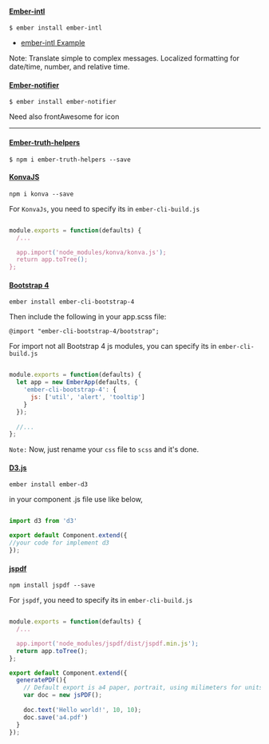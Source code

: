 

#### [Ember-intl](https://github.com/jmurphyau/ember-truth-helpers)

    $ ember install ember-intl

- [ember-intl Example](https://www.codeandweb.com/babeledit/tutorials/how-to-translate-your-ember-app-with-ember-intl)

Note: Translate simple to complex messages. Localized formatting for date/time, number, and relative time.

#### [Ember-notifier](https://scottwernervt.github.io/ember-notifier/)

    $ ember install ember-notifier
 Need also frontAwesome for icon

___
#### [Ember-truth-helpers](https://www.npmjs.com/package/ember-truth-helpers)

    
    $ npm i ember-truth-helpers --save


    
#### [KonvaJS](https://konvajs.org/docs/)

    
    npm i konva --save
    
For `KonvaJs`, you need to specify its in `ember-cli-build.js`

```javascript

module.exports = function(defaults) {
  /...

  app.import('node_modules/konva/konva.js');
  return app.toTree();
};

```    



#### [Bootstrap 4](https://www.npmjs.com/package/ember-cli-bootstrap-4)
    
    
    ember install ember-cli-bootstrap-4

Then include the following in your app.scss file:

    @import "ember-cli-bootstrap-4/bootstrap";

For import not all Bootstrap 4 js modules, you can specify its in `ember-cli-build.js`

```javascript

module.exports = function(defaults) {
  let app = new EmberApp(defaults, {
    'ember-cli-bootstrap-4': {
      js: ['util', 'alert', 'tooltip']
    }
  });
 
  //...
};

```

`Note:` Now, just rename your `css` file to `scss` and it's done.


#### [D3.js](https://www.npmjs.com/package/ember-d3)
  
    ember install ember-d3
    
in your component .js file use like below,

```js

import d3 from 'd3'

export default Component.extend({
//your code for implement d3
});
```    

    
#### [jspdf](https://konvajs.org/docs/)

    
    npm install jspdf --save
    
For `jspdf`, you need to specify its in `ember-cli-build.js`

```javascript

module.exports = function(defaults) {
  /...

  app.import('node_modules/jspdf/dist/jspdf.min.js');
  return app.toTree();
};
```    

```js
export default Component.extend({
  generatePDF(){
    // Default export is a4 paper, portrait, using milimeters for units
    var doc = new jsPDF();
     
    doc.text('Hello world!', 10, 10);
    doc.save('a4.pdf')
  }
});
```

